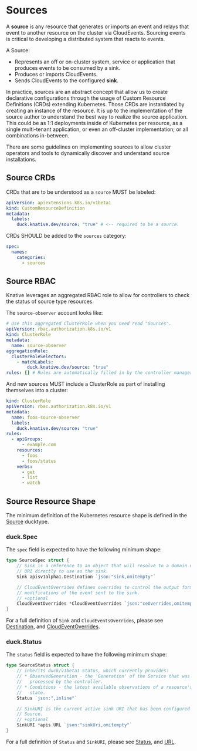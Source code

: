 # Sources

A **source** is any resource that generates or imports an event and relays that
event to another resource on the cluster via CloudEvents. Sourcing events is
critical to developing a distributed system that reacts to events.

A Source:

- Represents an off or on-cluster system, service or application that produces
  events to be consumed by a sink.
- Produces or imports CloudEvents.
- Sends CloudEvents to the configured **sink**.

In practice, sources are an abstract concept that allow us to create declarative
configurations through the usage of Custom Resource Definitions (CRDs) extending
Kubernetes. Those CRDs are instantiated by creating an instance of the resource.
It is up to the implementation of the source author to understand the best way
to realize the source application. This could be as 1:1 deployments inside of
Kubernetes per resource, as a single multi-tenant application, or even an
off-cluster implementation; or all combinations in-between.

There are some guidelines on implementing sources to allow cluster operators and
tools to dynamically discover and understand source installations.

## Source CRDs

CRDs that are to be understood as a `source` MUST be labeled:

```yaml
apiVersion: apiextensions.k8s.io/v1beta1
kind: CustomResourceDefinition
metadata:
  labels:
    duck.knative.dev/source: "true" # <-- required to be a source.
```

CRDs SHOULD be added to the `sources` category:

```yaml
spec:
  names:
    categories:
      - sources
```

<!-- TODO(n3wscott,nacho): document the registry reqirements.

### Event Type Registry

To be included in the event type registry:

```yaml
todo
```
-->

## Source RBAC

Knative leverages an aggregated RBAC role to allow for controllers to check the
status of source type resources.

The `source-observer` account looks like:

```yaml
# Use this aggregated ClusterRole when you need read "Sources".
apiVersion: rbac.authorization.k8s.io/v1
kind: ClusterRole
metadata:
  name: source-observer
aggregationRule:
  clusterRoleSelectors:
    - matchLabels:
        duck.knative.dev/source: "true"
rules: [] # Rules are automatically filled in by the controller manager.
```

And new sources MUST include a ClusterRole as part of installing themselves into
a cluster:

```yaml
kind: ClusterRole
apiVersion: rbac.authorization.k8s.io/v1
metadata:
  name: foos-source-observer
  labels:
    duck.knative.dev/source: "true"
rules:
  - apiGroups:
      - example.com
    resources:
      - foos
      - foos/status
    verbs:
      - get
      - list
      - watch
```

## Source Resource Shape

The minimum definition of the Kubernetes resource shape is defined in the
[Source](https://godoc.org/github.com/knative/pkg/apis/duck/v1beta1#Source)
ducktype.

### duck.Spec

The `spec` field is expected to have the following minimum shape:

```go
type SourceSpec struct {
    // Sink is a reference to an object that will resolve to a domain name or a
    // URI directly to use as the sink.
    Sink apisv1alpha1.Destination `json:"sink,omitempty"`

    // CloudEventOverrides defines overrides to control the output format and
    // modifications of the event sent to the sink.
    // +optional
    CloudEventOverrides *CloudEventOverrides `json:"ceOverrides,omitempty"`
}
```

For a full definition of `Sink` and `CloudEventsOverrides`, please see
[Destination](https://godoc.org/knative.dev/pkg/apis/v1alpha1#Destination), and
[CloudEventOverrides](https://godoc.org/github.com/knative/pkg/apis/duck/v1beta1#CloudEventOverrides).

### duck.Status

The `status` field is expected to have the following minimum shape:

```go
type SourceStatus struct {
    // inherits duck/v1beta1 Status, which currently provides:
    // * ObservedGeneration - the 'Generation' of the Service that was last
    //   processed by the controller.
    // * Conditions - the latest available observations of a resource's current
    //   state.
    Status `json:",inline"`

    // SinkURI is the current active sink URI that has been configured for the
    // Source.
    // +optional
    SinkURI *apis.URL `json:"sinkUri,omitempty"`
}
```

For a full definition of `Status` and `SinkURI`, please see
[Status](https://godoc.org/github.com/knative/pkg/apis/duck/v1beta1#Status), and
[URL](https://godoc.org/knative.dev/pkg/apis#URL).
